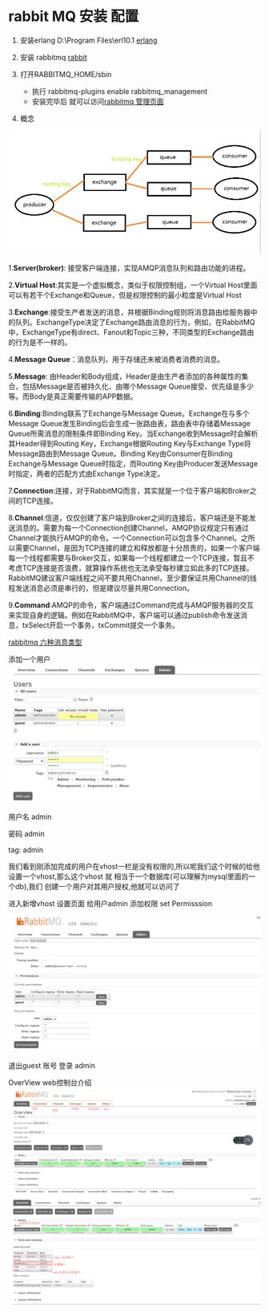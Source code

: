 # rabbit MQ 安装 配置
1. 安装erlang  D:\Program Files\erl10.1
[erlang](http://www.erlang.org/downloads)
2. 安装 rabbitmq
[rabbit](http://www.rabbitmq.com/)


3. 打开RABBITMQ_HOME/sbin
    - 执行 rabbitmq-plugins enable rabbitmq_management 
    - 安装完毕后 就可以访问[rabbitmq 管理页面](http://localhost:15672)

4. 概念

![](./img/mq.png)
   
  1.**Server(broker)**: 接受客户端连接，实现AMQP消息队列和路由功能的进程。

  2.**Virtual Host**:其实是一个虚拟概念，类似于权限控制组，一个Virtual Host里面可以有若干个Exchange和Queue，但是权限控制的最小粒度是Virtual Host

  3.**Exchange**:接受生产者发送的消息，并根据Binding规则将消息路由给服务器中的队列。ExchangeType决定了Exchange路由消息的行为，例如，在RabbitMQ中，ExchangeType有direct、Fanout和Topic三种，不同类型的Exchange路由的行为是不一样的。

  4.**Message Queue**：消息队列，用于存储还未被消费者消费的消息。

  5.**Message**: 由Header和Body组成，Header是由生产者添加的各种属性的集合，包括Message是否被持久化、由哪个Message Queue接受、优先级是多少等。而Body是真正需要传输的APP数据。

  6.**Binding**:Binding联系了Exchange与Message Queue。Exchange在与多个Message Queue发生Binding后会生成一张路由表，路由表中存储着Message Queue所需消息的限制条件即Binding Key。当Exchange收到Message时会解析其Header得到Routing Key，Exchange根据Routing Key与Exchange Type将Message路由到Message Queue。Binding Key由Consumer在Binding Exchange与Message Queue时指定，而Routing Key由Producer发送Message时指定，两者的匹配方式由Exchange Type决定。 

  7.**Connection**:连接，对于RabbitMQ而言，其实就是一个位于客户端和Broker之间的TCP连接。

  8.**Channel**:信道，仅仅创建了客户端到Broker之间的连接后，客户端还是不能发送消息的。需要为每一个Connection创建Channel，AMQP协议规定只有通过Channel才能执行AMQP的命令。一个Connection可以包含多个Channel。之所以需要Channel，是因为TCP连接的建立和释放都是十分昂贵的，如果一个客户端每一个线程都需要与Broker交互，如果每一个线程都建立一个TCP连接，暂且不考虑TCP连接是否浪费，就算操作系统也无法承受每秒建立如此多的TCP连接。RabbitMQ建议客户端线程之间不要共用Channel，至少要保证共用Channel的线程发送消息必须是串行的，但是建议尽量共用Connection。

  9.**Command**:AMQP的命令，客户端通过Command完成与AMQP服务器的交互来实现自身的逻辑。例如在RabbitMQ中，客户端可以通过publish命令发送消息，txSelect开启一个事务，txCommit提交一个事务。




[rabbitmq 六种消息类型](http://www.rabbitmq.com/getstarted.html)


添加一个用户
![](./img/addUser.png)

用户名 admin

密码 admin

tag: admin

我们看到刚添加完成的用户在vhost一栏是没有权限的,所以呢我们这个时候的给他设置一个vhost,那么这个vhost 就 相当于一个数据库(可以理解为mysql里面的一个db),我们 创建一个用户对其用户授权,他就可以访问了 

进入新增vhost 设置页面 给用户admin 添加权限 set Permisssion

![](./img/addvhostAndSetpermission.png)

退出guest 账号 登录 admin

OverView web控制台介绍
![](./img/overview.png)
![](./img/overview2.png)


